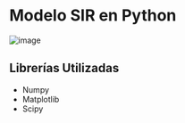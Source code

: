 # Modelo SIR en Python
![image](https://github.com/davidmanueldev/modelo-sir-python/assets/129340427/9eb5670b-8072-4c58-aa7f-f0f7c7844c43)


## Librerías Utilizadas
* Numpy
* Matplotlib
* Scipy

